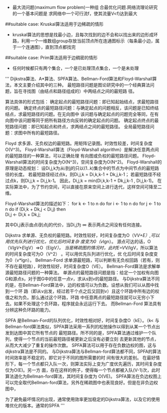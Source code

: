 -  最大流问题(maximum flow problem)一种组 合最优化问题.网络流理论研究的一个基本问题是 求网络中一个可行流f，使其流量V<f)达到最大  

##suitable case: Kruskal算法适用于边稀疏的情形
-  kruskal算法的思想是找最小边，且每次找到的边不会和以找出来的边形成环路，利用一个一维数组group存放当前顶点所在连通图标示（每条最小边，属于一个连通图），直到顶点都找完  

##suitable case: Prim算法适用于边稠密的情形
-  任何时候都只有两个集合，一个是已处理顶点集合，一个是未处理  


'''
Dijkstra算法、A*算法、SPFA算法、Bellman-Ford算法和Floyd-Warshall算法，本文主要介绍其中的三种。
最短路径问题是图论研究中的一个经典算法问题，旨在寻找图（由结点和路径组成的）中两结点之间的最短路
径。

算法具体的形式包括：
确定起点的最短路径问题：即已知起始结点，求最短路径的问题。
确定终点的最短路径问题：与确定起点的问题相反，该问题是已知终结结点，求最短路径的问题。在无向图中
该问题与确定起点的问题完全等同，在有向图中该问题等同于把所有路径方向反转的确定起点的问题。
确定起点终点的最短路径问题：即已知起点和终点，求两结点之间的最短路径。
全局最短路径问题：求图中所有的最短路径。

Floyd
求多源、无负权边的最短路。用矩阵记录图。时效性较差，时间复杂度O(V^3)。
Floyd-Warshall算法（Floyd-Warshall algorithm）是解决任意两点间的最短路径的一种算法，可以正确处理
有向图或负权的最短路径问题。
Floyd-Warshall算法的时间复杂度为O(N^3)，空间复杂度为O(N^2)。
Floyd-Warshall的原理是动态规划：
设Di,j,k为从i到j的只以(1..k)集合中的节点为中间节点的最短路径的长度。
若最短路径经过点k，则Di,j,k = Di,k,k-1 + Dk,j,k-1；
若最短路径不经过点k，则Di,j,k = Di,j,k-1。
因此，Di,j,k = min(Di,k,k-1 + Dk,j,k-1 , Di,j,k-1)。
在实际算法中，为了节约空间，可以直接在原来空间上进行迭代，这样空间可降至二维。

Floyd-Warshall算法的描述如下：
for k ← 1 to n do 
for i ← 1 to n do 
for j ← 1 to n do 
if (Di,k + Dk,j < Di,j) then  
Di,j ← Di,k + Dk,j; 

其中Di,j表示由点i到点j的代价，当Di,j为 ∞ 表示两点之间没有任何连接。


Dijkstra
求单源、无负权的最短路。时效性较好，时间复杂度为O（V*V+E）,可以用优先队列进行优化，优化后时间复杂
度变为0（v*lgn）。
源点可达的话，O（V*lgV+E*lgV）=>O（E*lgV）。
当是稀疏图的情况时，此时E=V*V/lgV，所以算法的时间复杂度可为O（V^2） 。可以用优先队列进行优化，优
化后时间复杂度变为0（v*lgn）。
Bellman-Ford
求单源最短路，可以判断有无负权回路（若有，则不存在最短路），时效性较好，时间复杂度O（VE）。
Bellman-Ford算法是求解单源最短路径问题的一种算法。
单源点的最短路径问题是指：给定一个加权有向图G和源点s，对于图G中的任意一点v，求从s到v的最短路径。
与Dijkstra算法不同的是，在Bellman-Ford算法中，边的权值可以为负数。设想从我们可以从图中找到一个环
路（即从v出发，经过若干个点之后又回到v）且这个环路中所有边的权值之和为负。那么通过这个环路，环路
中任意两点的最短路径就可以无穷小下去。如果不处理这个负环路，程序就会永远运行下去。 而Bellman-Ford
算法具有分辨这种负环路的能力。

SPFA
是Bellman-Ford的队列优化，时效性相对好，时间复杂度O（kE）。（k< 与Bellman-ford算法类似，SPFA算法采用一系列的松弛操作以得到从某一个节点出发到达图中其它所有节点的
最短路径。所不同的是，SPFA算法通过维护一个队列，使得一个节点的当前最短路径被更新之后没有必要立刻
去更新其他的节点，从而大大减少了重复的操作次数。
SPFA算法可以用于存在负数边权的图，这与dijkstra算法是不同的。
与Dijkstra算法与Bellman-ford算法都不同，SPFA的算法时间效率是不稳定的，即它对于不同的图所需要的时
间有很大的差别。
在最好情形下，每一个节点都只入队一次，则算法实际上变为广度优先遍历，其时间复杂度仅为O(E)。另一方
面，存在这样的例子，使得每一个节点都被入队(V-1)次，此时算法退化为Bellman-ford算法，其时间复杂度为
O(VE)。
SPFA算法在负边权图上可以完全取代Bellman-ford算法，另外在稀疏图中也表现良好。但是在非负边权图中，


为了避免最坏情况的出现，通常使用效率更加稳定的Dijkstra算法，以及它的使用堆优化的版本。通常的SPFA
'''
